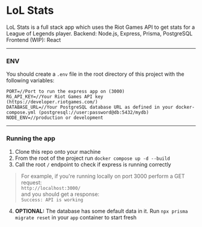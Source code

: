 # LoL Stats
LoL Stats is a full stack app which uses the Riot Games API to get stats for a League of Legends player.
Backend: Node.js, Express, Prisma, PostgreSQL  
Frontend (WIP): React

---

### ENV
You should create a `.env` file in the root directory of this project with the following variables:
```
PORT=//Port to run the express app on (3000)
RG_API_KEY=//Your Riot Games API key (https://developer.riotgames.com/)
DATABASE_URL=//Your PostgreSQL database URL as defined in your docker-compose.yml (postgresql://user:password@db:5432/mydb)
NODE_ENV=//production or development
```

---

### Running the app
1. Clone this repo onto your machine
2. From the root of the project run `docker compose up -d --build`
3. Call the root `/` endpoint to check if express is running correctly
> For example, if you're running locally on port 3000 perform a GET request:  
> `http://localhost:3000/`  
> and you should get a response:  
> `Success: API is working`  
4. **OPTIONAL:** The database has some default data in it. Run `npx prisma migrate reset` in your `app` container to start fresh